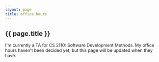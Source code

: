 ```yaml
---
layout: page
title: office hours
---
```


## {{ page.title }}

I'm currently a TA for CS 2110: Software Development Methods. My office hours haven't
been decided yet, but this page will be updated when they have.
